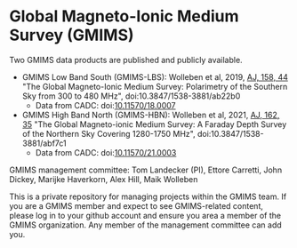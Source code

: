 # Global Magneto-Ionic Medium Survey (GMIMS)

Two GMIMS data products are published and publicly available.

* GMIMS Low Band South (GMIMS-LBS): Wolleben et al, 2019, [AJ, 158, 44](https://ui.adsabs.harvard.edu/link_gateway/2019AJ....158...44W/doi:10.3847/1538-3881/ab22b0) "The Global Magneto-Ionic Medium Survey: Polarimetry of the Southern Sky from 300 to 480 MHz", doi:10.3847/1538-3881/ab22b0
    * Data from CADC: doi:[10.11570/18.0007](https://www.canfar.net/citation/landing?doi=18.0007)
* GMIMS High Band North (GMIMS-HBN): Wolleben et al, 2021, [AJ, 162, 35](https://ui.adsabs.harvard.edu/abs/2021AJ....162...35W/abstract) "The Global Magneto-ionic Medium Survey: A Faraday Depth Survey of the Northern Sky Covering 1280-1750 MHz", doi:10.3847/1538-3881/abf7c1
    * Data from CADC: doi:[10.11570/21.0003](https://www.canfar.net/citation/landing?doi=21.0003)

GMIMS management committee: Tom Landecker (PI), Ettore Carretti, John Dickey, Marijke Haverkorn, Alex Hill, Maik Wolleben

This is a private repository for managing projects within the GMIMS team. If you are a GMIMS member and expect to see GMIMS-related content, please log in to your github account and ensure you area a member of the GMIMS organization. Any member of the management committee can add you.
